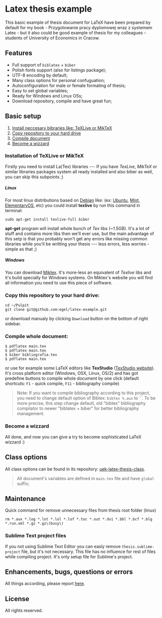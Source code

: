 # Latex thesis example
This basic example of thesis document for LaTeX have been prepared by default for my book - Przygotowanie pracy dyplomowej wraz z systemem Latex - but it also could be good example of thesis for my colleagues - students of University of Economics in Cracow.

## Features

  - Full support of `biblatex` + `biber`
  - Polish fonts support (also for listings package);
  - UTF-8 encoding by default;
  - Many class options for personal confuguation;
  - Autoconfiguration for male or female formating of thesis;
  - Easy to set global variables;
  - Ready for Windows and Linux OSs;
  - Download repository, compile and have great fun;


## Basic setup

1. [Install neccesary bibraries like: TeXLive or MikTeX](#installation-of-additional-libs)
2. [Copy repository to your hard drive](#copy-repo)
3. [Compile document](#compile-document)
3. [Become a wizzard](#become-a-wizzard)

### <a name="installation-of-additional-libs"></a> Installation of TeXLive or MikTeX

Firstly you need to install La(Tex) libraries --- If you have *TexLive*, *MikTeX* or similar libraries packages system all ready installed and also biber as well, you can skip this subpoints ;)

##### Linux
For most linux distributions based on [Debian](https://www.debian.org/) like: (ex: [Ubuntu](http://www.ubuntu.com/), [Mint](http://www.linuxmint.com/), [ElementaryOS](http://elementaryos.org/), etc) you could install **texlive** by run this command in terminal:

    sudo apt-get install texlive-full biber

**apt-get** program will install whole bunch of *Tex* libs (~1.5GB). It's a lot of stuff and contains more libs then we'll ever use, but the main advantage of this setp is that you probably won't get any errors like missing common libraries while you'll be writting your thesis --- less errors, less worries - simple as that ;)

##### Windows
You can download [Miktex](http://miktex.org/). It's more-less an equivalent of *Texlive* libs and it's build specially for Windows systems. On Miktex's website you will find all information you need to use this piece of software.

### <a name="copy-repo"></a>Copy this repository to your hard drive:

    cd ~/Pulpit
    git clone git@github.com:egel/latex-example.git

  or download manualy by clicking `Download` button on the bottom of right sidebar.

### <a name="compile-document"></a>Compile whole document:

    $ pdflatex main.tex
    $ pdflatex main.tex
    $ biber bibliografia.tex
    $ pdflatex main.tex

  or use for example some LaTeX editors like **TexStudio** ([TexStudio website](http://texstudio.sourceforge.net/)).
  It's cross platform editor (Windows, OSX, Linux, OS/2) and has got predefine buttons to compile whole document by one click (default shortcuts: `F1` - quick compile, `F11` - bibliography compile)

  > Note: If you want to compile bibliography according to this project, you need to change default option of Bibtex: `bibtex %.aux` to ``. To be more precise, this step change default, old "bibtex" bibliography compilator to newer "biblatex + biber" for better bibliography management.

### <a name="become-a-wizzard"></a>Become a wizzard
All done, and now you can give a try to become sophisticated LaTeX wizzard :)


## Class options
All class options can be found in its repository: [uek-latex-thesis-class](https://github.com/egel/uek-latex-thesis-class).

> All document's variables are defined in `main.tex` file and have `global` suffix;


## Maintenance
Quick command for remove unnecessary files from thesis root folder (linux)
```
rm *.aux *.log *.lot *.lol *.lof *.toc *.out *.dvi *.bbl *.bcf *.blg *.run.xml *.gz *.gz\(busy\)
```


### Sublime Text project files
If you not using Sublime Text Editor you can easly remove `thesis.sublime-project` file, but it's not necessary. This file has no influence for rest of files while compiling project. It's only setup file for Sublime's project.


## Enhancements, bugs, questions or errors
All things according, please report [here](https://github.com/egel/latex-thesis-example/issues).


## License
All rights reserved.
